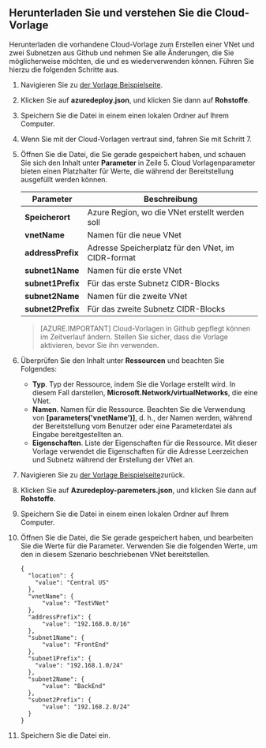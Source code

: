 ## <a name="download-and-understand-the-arm-template"></a>Herunterladen Sie und verstehen Sie die Cloud-Vorlage

Herunterladen die vorhandene Cloud-Vorlage zum Erstellen einer VNet und zwei Subnetzen aus Github und nehmen Sie alle Änderungen, die Sie möglicherweise möchten, die und es wiederverwenden können. Führen Sie hierzu die folgenden Schritte aus.

1. Navigieren Sie zu [der Vorlage Beispielseite](https://github.com/Azure/azure-quickstart-templates/tree/master/101-vnet-two-subnets).
2. Klicken Sie auf **azuredeploy.json**, und klicken Sie dann auf **Rohstoffe**.
3. Speichern Sie die Datei in einem einen lokalen Ordner auf Ihrem Computer.
4. Wenn Sie mit der Cloud-Vorlagen vertraut sind, fahren Sie mit Schritt 7.
5. Öffnen Sie die Datei, die Sie gerade gespeichert haben, und schauen Sie sich den Inhalt unter **Parameter** in Zeile 5. Cloud Vorlagenparameter bieten einen Platzhalter für Werte, die während der Bereitstellung ausgefüllt werden können.

    | Parameter | Beschreibung |
    |---|---|
    | **Speicherort** | Azure Region, wo die VNet erstellt werden soll |
    | **vnetName** | Namen für die neue VNet |
    | **addressPrefix** | Adresse Speicherplatz für den VNet, im CIDR-format |
    | **subnet1Name** | Namen für die erste VNet |
    | **subnet1Prefix** | Für das erste Subnetz CIDR-Blocks |
    | **subnet2Name** | Namen für die zweite VNet |
    | **subnet2Prefix** | Für das zweite Subnetz CIDR-Blocks |

    >[AZURE.IMPORTANT] Cloud-Vorlagen in Github gepflegt können im Zeitverlauf ändern. Stellen Sie sicher, dass die Vorlage aktivieren, bevor Sie ihn verwenden.
    
6. Überprüfen Sie den Inhalt unter **Ressourcen** und beachten Sie Folgendes:

    - **Typ**. Typ der Ressource, indem Sie die Vorlage erstellt wird. In diesem Fall darstellen, **Microsoft.Network/virtualNetworks**, die eine VNet.
    - **Namen**. Namen für die Ressource. Beachten Sie die Verwendung von **[parameters('vnetName')]**, d. h., der Namen werden, während der Bereitstellung vom Benutzer oder eine Parameterdatei als Eingabe bereitgestellten an.
    - **Eigenschaften**. Liste der Eigenschaften für die Ressource. Mit dieser Vorlage verwendet die Eigenschaften für die Adresse Leerzeichen und Subnetz während der Erstellung der VNet an.

7. Navigieren Sie zu [der Vorlage Beispielseite](https://github.com/Azure/azure-quickstart-templates/tree/master/101-vnet-two-subnets)zurück.
8. Klicken Sie auf **Azuredeploy-paremeters.json**, und klicken Sie dann auf **Rohstoffe**.
9. Speichern Sie die Datei in einem einen lokalen Ordner auf Ihrem Computer.
10. Öffnen Sie die Datei, die Sie gerade gespeichert haben, und bearbeiten Sie die Werte für die Parameter. Verwenden Sie die folgenden Werte, um den in diesem Szenario beschriebenen VNet bereitstellen.

        {
          "location": {
            "value": "Central US"
          },
          "vnetName": {
              "value": "TestVNet"
          },
          "addressPrefix": {
              "value": "192.168.0.0/16"
          },
          "subnet1Name": {
              "value": "FrontEnd"
          },
          "subnet1Prefix": {
            "value": "192.168.1.0/24"
          },
          "subnet2Name": {
              "value": "BackEnd"
          },
          "subnet2Prefix": {
              "value": "192.168.2.0/24"
          }
        }

11. Speichern Sie die Datei ein.
  